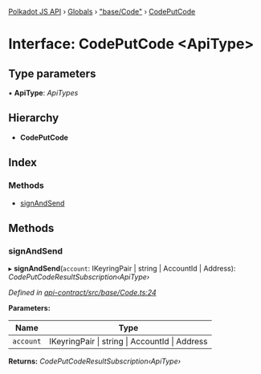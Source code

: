 [Polkadot JS API](../README.md) › [Globals](../globals.md) › ["base/Code"](../modules/_base_code_.md) › [CodePutCode](_base_code_.codeputcode.md)

# Interface: CodePutCode <**ApiType**>

## Type parameters

▪ **ApiType**: *ApiTypes*

## Hierarchy

* **CodePutCode**

## Index

### Methods

* [signAndSend](_base_code_.codeputcode.md#signandsend)

## Methods

###  signAndSend

▸ **signAndSend**(`account`: IKeyringPair | string | AccountId | Address): *CodePutCodeResultSubscription‹ApiType›*

*Defined in [api-contract/src/base/Code.ts:24](https://github.com/polkadot-js/api/blob/f02613754/packages/api-contract/src/base/Code.ts#L24)*

**Parameters:**

Name | Type |
------ | ------ |
`account` | IKeyringPair &#124; string &#124; AccountId &#124; Address |

**Returns:** *CodePutCodeResultSubscription‹ApiType›*
